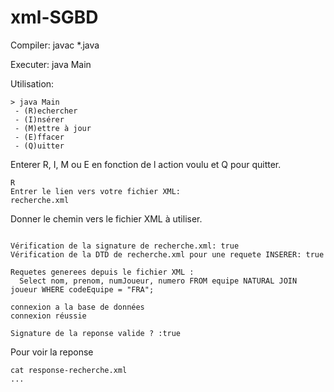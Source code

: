 # xml-SGBD

Compiler: 
javac *.java

Executer:
java Main

Utilisation:
```
> java Main  
 - (R)echercher
 - (I)nsérer
 - (M)ettre à jour
 - (E)ffacer
 - (Q)uitter
```

Enterer R, I, M ou E en fonction de l action voulu et Q pour quitter.
```
R
Entrer le lien vers votre fichier XML:
recherche.xml
```

Donner le chemin vers le fichier XML à utiliser.
```

Vérification de la signature de recherche.xml: true
Vérification de la DTD de recherche.xml pour une requete INSERER: true

Requetes generees depuis le fichier XML : 
  Select nom, prenom, numJoueur, numero FROM equipe NATURAL JOIN joueur WHERE codeEquipe = "FRA";

connexion a la base de données
connexion réussie

Signature de la reponse valide ? :true
```

Pour voir la reponse 

```
cat response-recherche.xml
...
```
